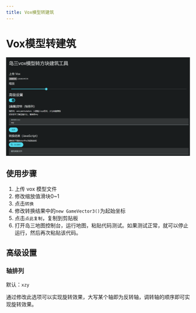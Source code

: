 ```yaml
---
title: Vox模型转建筑
---
```

# Vox模型转建筑

![1707919935622](vox2blocks/1707919935622.png)

## 使用步骤
1. 上传 vox 模型文件
2. 修改缩放值滑块0~1
3. 点击`转换`
4. 修改转换结果中的`new GameVector3()`为起始坐标
5. 点击`点此复制`，复制到剪贴板
6. 打开岛三地图控制台，运行地图，粘贴代码测试。如果测试正常，就可以停止运行，然后再次粘贴该代码。

## 高级设置
### 轴排列
默认：`xzy`

通过修改此选项可以实现旋转效果，大写某个轴即为反转轴，调转轴的顺序即可实现旋转效果。